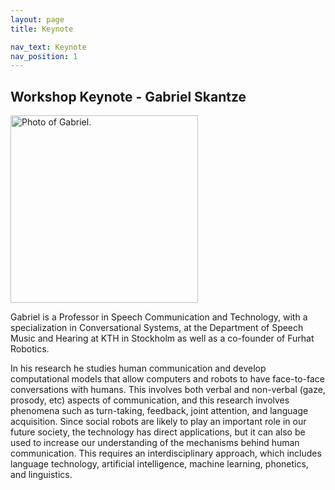 ```yaml
---
layout: page
title: Keynote

nav_text: Keynote
nav_position: 1
---
```


## Workshop Keynote - Gabriel Skantze 

<img src="assets/img/gabriel.png" alt="Photo of Gabriel." height="300">

Gabriel is a Professor in Speech Communication and Technology, with a specialization in Conversational Systems, at the Department of Speech Music and Hearing at KTH in Stockholm as well as a co-founder of Furhat Robotics. 

In his research he studies human communication and develop computational models that allow computers and robots to have face-to-face conversations with humans. This involves both verbal and non-verbal (gaze, prosody, etc) aspects of communication, and this research involves phenomena such as turn-taking, feedback, joint attention, and language acquisition. Since social robots are likely to play an important role in our future society, the technology has direct applications, but it can also be used to increase our understanding of the mechanisms behind human communication. This requires an interdisciplinary approach, which includes language technology, artificial intelligence, machine learning, phonetics, and linguistics.
